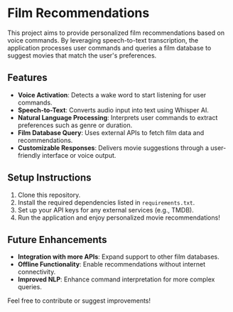 # Film Recommendations

This project aims to provide personalized film recommendations based on voice commands. By leveraging speech-to-text transcription, the application processes user commands and queries a film database to suggest movies that match the user's preferences.

## Features

- **Voice Activation**: Detects a wake word to start listening for user commands.
- **Speech-to-Text**: Converts audio input into text using Whisper AI.
- **Natural Language Processing**: Interprets user commands to extract preferences such as genre or duration.
- **Film Database Query**: Uses external APIs to fetch film data and recommendations.
- **Customizable Responses**: Delivers movie suggestions through a user-friendly interface or voice output.

## Setup Instructions

1. Clone this repository.
2. Install the required dependencies listed in `requirements.txt`.
3. Set up your API keys for any external services (e.g., TMDB).
4. Run the application and enjoy personalized movie recommendations!

## Future Enhancements

- **Integration with more APIs**: Expand support to other film databases.
- **Offline Functionality**: Enable recommendations without internet connectivity.
- **Improved NLP**: Enhance command interpretation for more complex queries.

Feel free to contribute or suggest improvements!

